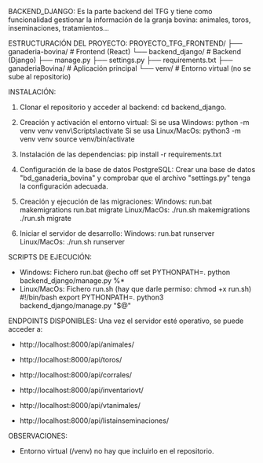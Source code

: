 BACKEND_DJANGO:
Es la parte backend del TFG y tiene como funcionalidad gestionar
la información de la granja bovina: animales, toros, inseminaciones,
tratamientos...

ESTRUCTURACIÓN DEL PROYECTO:
PROYECTO_TFG_FRONTEND/
├── ganaderia-bovina/          # Frontend (React)
└── backend_django/            # Backend (Django)
├── manage.py
├── settings.py
├── requirements.txt
├── ganaderiaBovina/     # Aplicación principal
└── venv/               # Entorno virtual (no se sube al repositorio)

INSTALACIÓN:
1. Clonar el repositorio y acceder al backend:
cd backend_django.
2. Creación y activación el entorno virtual:
Si se usa Windows:
python -m venv venv
venv\Scripts\activate
Si se usa Linux/MacOs:
   python3 -m venv venv
   source venv/bin/activate
3. Instalación de las dependencias:
    pip install -r requirements.txt
4. Configuración de la base de datos PostgreSQL:
Crear una base de datos "bd_ganaderia_bovina" y comprobar que el archivo
"settings.py" tenga la configuración adecuada.
5. Creación y ejecución de las migraciones:
    Windows:
       run.bat makemigrations
       run.bat migrate 
    Linux/MacOs:
      ./run.sh makemigrations
      ./run.sh migrate

6. Iniciar el servidor de desarrollo:
    Windows:
       run.bat runserver
    Linux/MacOs:
       ./run.sh runserver


SCRIPTS DE EJECUCIÓN:
- Windows: Fichero run.bat
  @echo off
  set PYTHONPATH=.
  python backend_django/manage.py %*
- Linux/MacOs: Fichero run.sh (hay que darle permiso: chmod +x run.sh)
  #!/bin/bash
  export PYTHONPATH=.
  python3 backend_django/manage.py "$@"

ENDPOINTS DISPONIBLES:
Una vez el servidor esté operativo, se puede acceder a:

- http://localhost:8000/api/animales/

- http://localhost:8000/api/toros/

- http://localhost:8000/api/corrales/

- http://localhost:8000/api/inventariovt/

- http://localhost:8000/api/vtanimales/

- http://localhost:8000/api/listainseminaciones/


OBSERVACIONES:
- Entorno virtual (/venv) no hay que incluirlo en el repositorio.
